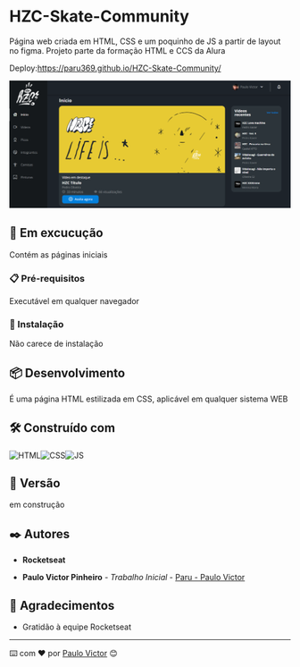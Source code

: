 # HZC-Skate-Community

Página web criada em HTML, CSS e um poquinho de JS a partir de layout no figma.
Projeto parte da formação HTML e CCS da Alura

Deploy:https://paru369.github.io/HZC-Skate-Community/

<img src="./assets/img/Screenshot%20.png"> 


## 🚀 Em excucução 

Contém as páginas iniciais

### 📋 Pré-requisitos

Executável em qualquer navegador

### 🔧 Instalação

Não carece de instalação

## 📦 Desenvolvimento

É uma página HTML estilizada em CSS, aplicável em qualquer sistema WEB

## 🛠️ Construído com

<img align="center" alt="HTML" height="30" width="40" src="https://cdn.worldvectorlogo.com/logos/html-1.svg"><img align="center" alt="CSS" height="30" width="40" src="https://cdn.worldvectorlogo.com/logos/css-3.svg"><img align="center" alt="JS" height="30" width="40" src="https://cdn.worldvectorlogo.com/logos/javascript-1.svg">


## 📌 Versão

em construção

## ✒️ Autores

 * **Rocketseat**

* **Paulo Victor Pinheiro** - *Trabalho Inicial* - [Paru - Paulo Victor](https://www.linkedin.com/in/paulo-pinheiro-4a94b0150/)




## 🎁 Agradecimentos

* Gratidão à equipe Rocketseat


---
⌨️ com ❤️ por [Paulo Victor](https://gist.github.com/Paru369) 😊
